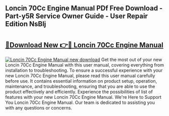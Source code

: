 ## Loncin 70Cc Engine Manual PDf Free Download - Part-y5R Service Owner Guide - User Repair Edition NsBlj

# <h2><a href="http://bc71378.oget.top/?id=Loncin+70Cc+Engine+Manual">🔗Download New 👉🔴 Loncin 70Cc Engine Manual</a></h2>

[![Loncin 70Cc Engine Manual new download](https://i.imgur.com/5g1atiW.png)](http://bc71378.oget.top/?id=Loncin+70Cc+Engine+Manual)
Get the most out of your new Loncin 70Cc Engine Manual with this user manual, covering everything from installation to troubleshooting. To ensure a successful experience with your new Loncin 70Cc Engine Manual, please read this user manual carefully before use. It contains essential information on product setup, operation, maintenance, and troubleshooting, ensuring that you are able to use the product effectively and efficiently. Experience the possibilities of list of features with your new Loncin 70Cc Engine Manual. We're Here to Support You Loncin 70Cc Engine Manual. Our team is dedicated to assisting you with any questions or concerns.
